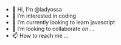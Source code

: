 - 👋 Hi, I’m @ladyossa
- 👀 I’m interested in coding
- 🌱 I’m currently looking to learn javascript
- 💞️ I’m looking to collaborate on ...
- 📫 How to reach me ...

<!---
ladyossa/ladyossa is a ✨ special ✨ repository because its `README.md` (this file) appears on your GitHub profile.
You can click the Preview link to take a look at your changes.
--->
